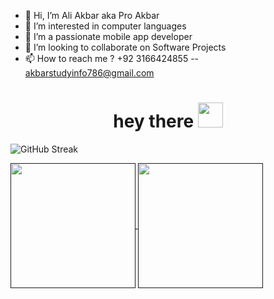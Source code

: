 - 👋 Hi, I’m Ali Akbar aka Pro Akbar
- 👀 I’m interested in computer languages 
- 🌱 I’m a passionate mobile app developer 
- 💞️ I’m looking to collaborate on Software Projects
- 📫 How to reach me ? +92 3166424855 -- akbarstudyinfo786@gmail.com


<h1 align="center">hey there <img src="https://media.giphy.com/media/hvRJCLFzcasrR4ia7z/giphy.gif" width="40"></h1>


![GitHub Streak](https://github-readme-streak-stats.herokuapp.com/?user=pro-akbar&theme=dark)


<a href="">
  <img height=200 align="center" src="https://github-readme-stats.vercel.app/api?username=pro-akbar&theme=vision-friendly-dark" />
 </a>
 <a href=""> 
  <img height=200 align="center" src="https://github-readme-stats.vercel.app/api/top-langs?username=pro-akbar&layout=compact&langs_count=8&card_width=320&theme=vision-friendly-dark" />
 </a> 



<br /><br />
<img src="https://komarev.com/ghpvc/?username=pro-akbar&style=flat-square&color=blue" alt="">



<!---
atif1169/atif1169 is a ✨ special ✨ repository because its `README.md` (this file) appears on your GitHub profile.
You can click the Preview link to take a look at your changes.
--->
